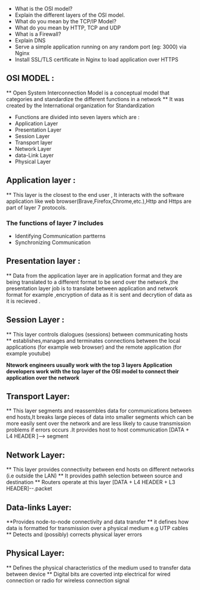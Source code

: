 * What is the OSI model? 
* Explain the different layers of the OSI model. 
* What do you mean by the TCP/IP Model? 
* What do you mean by HTTP, TCP and UDP 
* What is a Firewall? 
* Explain DNS 
* Serve a simple application running on any random port (eg: 3000) via Nginx 
* Install SSL/TLS certificate in Nginx to load application over HTTPS 

## OSI MODEL :
** Open System Interconnection Model is a conceptual model that categories and standardize the different functions in a network 
** It was created by the International organization for Standardization 
* Functions are divided into seven layers which are :
* Application Layer
* Presentation Layer
* Session Layer
* Transport layer
* Network Layer
* data-Link Layer
* Physical Layer 


## Application layer :
** This layer is the closest to the end user , It interacts with the software application like web browser(Brave,Firefox,Chrome,etc.),Http and Https are part of layer 7 protocols.
### The functions of layer 7 includes
* Identifying Communication partterns 
* Synchronizing Communication

## Presentation layer :
** Data from the application layer are in application format and they are being translated to a different format to be send over the network ,the presentation layer job is to translate between application and network format for example ,encryption of data as it is sent and decrytion of data as it is recieved . 

## Session Layer :
** This layer controls dialogues (sessions) between communicating hosts
** establishes,manages and terminates connections between the local applications (for example web browser) and the remote application (for example youtube)

**Ntework engineers usually work with the top 3 layers**
**Application developers work with the top layer of the OSI model to connect their application over the network**

## Transport Layer:
** This layer segments and reassembles data for communications between end hosts,It breaks large pieces of data into smaller segments which can be more easily sent over the network and are less likely to cause transmission problems if errors occurs .It provides host to host communication 
[DATA + L4 HEADER ]--> segment


## Network Layer:
** This layer provides connectivity between end hosts on different networks (i.e outside the LAN)
** It provides pathh selection between source and destination
** Routers operate at this layer
[DATA + L4 HEADER + L3 HEADER]--.packet

## Data-links Layer:
**Provides node-to-node connectivity and data transfer 
** it defines how data is formatted for transmission over a physical medium e.g UTP cables 
** Detects and (possibly) corrects physical layer errors

## Physical Layer:
** Defines the physical characteristics of the medium used to transfer data between device 
** Digital bits are coverted intp electrical for wired connection or radio for wireless connection signal 






